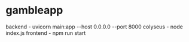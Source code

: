 # gambleapp
backend - uvicorn main:app --host 0.0.0.0 --port 8000
colyseus - node index.js
frontend - npm run start
